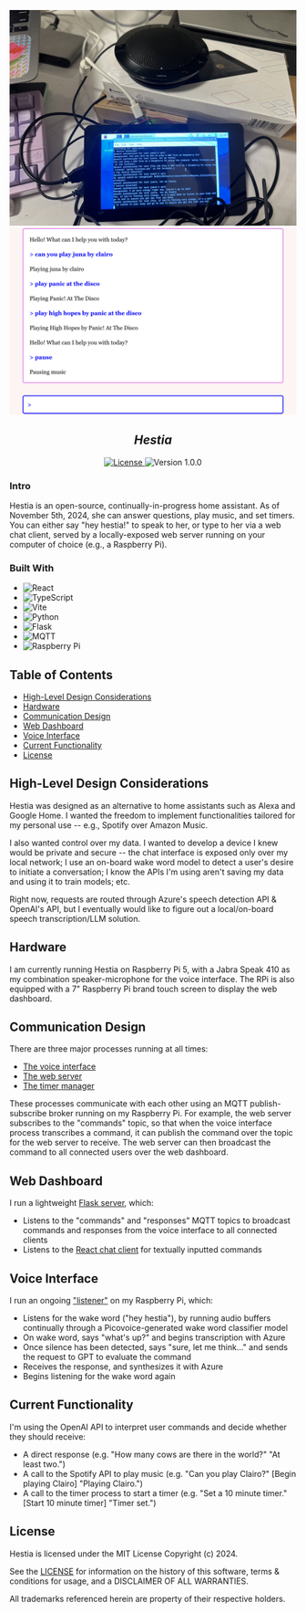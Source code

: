 ![Hestia Physical](hestia_physical.JPG)
![Hestia Dashboard](hestia_dashboard.png)
<h2 align="center"><i>Hestia</i></h2>

<p align="center">
  <a href="https://opensource.org/licenses/MIT">
    <img alt="License" src="https://img.shields.io/badge/License-MIT-green?style=for-the-badge">
  </a>
    <img alt="Version 1.0.0" src="https://img.shields.io/badge/Version-1.0.0-blue?style=for-the-badge">
</p>


### Intro
Hestia is an open-source, continually-in-progress home assistant. As of November 5th, 2024, she can answer questions, play music, and set timers. You can either say "hey hestia!" to speak to her, or type to her via a web chat client, served by a locally-exposed web server running on your computer of choice (e.g., a Raspberry Pi).


### Built With
- ![React](https://img.shields.io/badge/React-20232A?logo=react&logoColor=61DAFB&style=for-the-badge)
- ![TypeScript](https://img.shields.io/badge/TypeScript-3178C6?logo=typescript&logoColor=white&style=for-the-badge)
- ![Vite](https://img.shields.io/badge/Vite-646CFF?logo=vite&logoColor=white&style=for-the-badge)
- ![Python](https://img.shields.io/badge/Python-3776AB?logo=python&logoColor=white&style=for-the-badge)
- ![Flask](https://img.shields.io/badge/Flask-000000?logo=flask&logoColor=white&style=for-the-badge)
- ![MQTT](https://img.shields.io/badge/MQTT-3C5280?logo=eclipse-mosquitto&logoColor=white&style=for-the-badge)
- ![Raspberry Pi](https://img.shields.io/badge/Raspberry%20Pi-C51A4A?logo=raspberry-pi&logoColor=white&style=for-the-badge)



## Table of Contents
- [High-Level Design Considerations](#high-level-design-considerations)
- [Hardware](#hardware)
- [Communication Design](#communication-design)
- [Web Dashboard](#web-dashboard)
- [Voice Interface](#voice-interface)
- [Current Functionality](#current-functionality)
- [License](#license)


## High-Level Design Considerations
Hestia was designed as an alternative to home assistants such as Alexa and Google Home. I wanted the freedom to implement functionalities tailored for my personal use -- e.g., Spotify over Amazon Music. 

I also wanted control over my data. I wanted to develop a device I knew would be private and secure -- the chat interface is exposed only over my local network; I use an on-board wake word model to detect a user's desire to initiate a conversation; I know the APIs I'm using aren't saving my data and using it to train models; etc. 

Right now, requests are routed through Azure's speech detection API & OpenAI's API, but I eventually would like to figure out a local/on-board speech transcription/LLM solution. 


## Hardware
I am currently running Hestia on Raspberry Pi 5, with a Jabra Speak 410 as my combination speaker-microphone for the voice interface. The RPi is also equipped with a 7" Raspberry Pi brand touch screen to display the web dashboard.


## Communication Design
There are three major processes running at all times:
- [The voice interface]()
- [The web server]()
- [The timer manager]()

These processes communicate with each other using an MQTT publish-subscribe broker running on my Raspberry Pi. For example, the web server subscribes to the "commands" topic, so that when the voice interface process transcribes a command, it can publish the command over the topic for the web server to receive. The web server can then broadcast the command to all connected users over the web dashboard.


## Web Dashboard
I run a lightweight [Flask server](), which:
- Listens to the "commands" and "responses" MQTT topics to broadcast commands and responses from the voice interface to all connected clients
- Listens to the [React chat client]() for textually inputted commands


## Voice Interface
I run an ongoing ["listener"]() on my Raspberry Pi, which:
- Listens for the wake word ("hey hestia"), by running audio buffers continually through a Picovoice-generated wake word classifier model
- On wake word, says "what's up?" and begins transcription with Azure
- Once silence has been detected, says "sure, let me think..." and sends the request to GPT to evaluate the command
- Receives the response, and synthesizes it with Azure
- Begins listening for the wake word again


## Current Functionality
I'm using the OpenAI API to interpret user commands and decide whether they should receive:
- A direct response (e.g. "How many cows are there in the world?" "At least two.")
- A call to the Spotify API to play music (e.g. "Can you play Clairo?" [Begin playing Clairo] "Playing Clairo.")
- A call to the timer process to start a timer (e.g. "Set a 10 minute timer." [Start 10 minute timer] "Timer set.")


## License
Hestia is licensed under the MIT License Copyright (c) 2024.

See the [LICENSE]() for information on the history of this software, terms & conditions for usage, and a DISCLAIMER OF ALL WARRANTIES.

All trademarks referenced herein are property of their respective holders.


